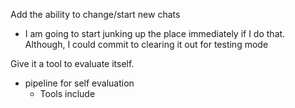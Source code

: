 Add the ability to change/start new chats
- I am going to start junking up the place immediately if I do that. Although, I could commit to clearing it out for testing mode 

Give it a tool to evaluate itself. 
- pipeline for self evaluation
    - Tools include